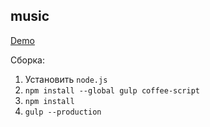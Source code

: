 music
-----
[Demo](http://nitive.github.io/music)  

Сборка:

1. Установить `node.js`
2. `npm install --global gulp coffee-script`
3. `npm install`
4. `gulp --production`

